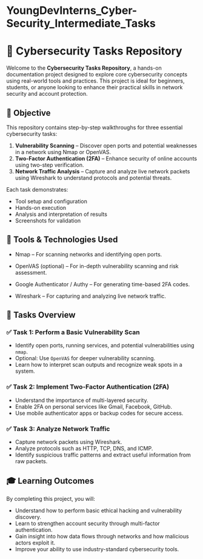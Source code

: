 # YoungDevInterns_Cyber-Security_Intermediate_Tasks

# 🔐 Cybersecurity Tasks Repository

Welcome to the **Cybersecurity Tasks Repository**, a hands-on documentation project designed to explore core cybersecurity concepts using real-world tools and practices. This project is ideal for beginners, students, or anyone looking to enhance their practical skills in network security and account protection.


## 📌 Objective

This repository contains step-by-step walkthroughs for three essential cybersecurity tasks:

1. **Vulnerability Scanning** – Discover open ports and potential weaknesses in a network using Nmap or OpenVAS.
2. **Two-Factor Authentication (2FA)** – Enhance security of online accounts using two-step verification.
3. **Network Traffic Analysis** – Capture and analyze live network packets using Wireshark to understand protocols and potential threats.

Each task demonstrates:
- Tool setup and configuration
- Hands-on execution
- Analysis and interpretation of results
- Screenshots for validation


## 🧰 Tools & Technologies Used

  - Nmap – For scanning networks and identifying open ports.

  - OpenVAS (optional) – For in-depth vulnerability scanning and risk assessment.

  - Google Authenticator / Authy – For generating time-based 2FA codes.

  - Wireshark – For capturing and analyzing live network traffic.


## 🧪 Tasks Overview

### ✅ Task 1: Perform a Basic Vulnerability Scan
- Identify open ports, running services, and potential vulnerabilities using `nmap`.
- Optional: Use `OpenVAS` for deeper vulnerability scanning.
- Learn how to interpret scan outputs and recognize weak spots in a system.

### ✅ Task 2: Implement Two-Factor Authentication (2FA)
- Understand the importance of multi-layered security.
- Enable 2FA on personal services like Gmail, Facebook, GitHub.
- Use mobile authenticator apps or backup codes for secure access.


### ✅ Task 3: Analyze Network Traffic
- Capture network packets using Wireshark.
- Analyze protocols such as HTTP, TCP, DNS, and ICMP.
- Identify suspicious traffic patterns and extract useful information from raw packets.


## 🎓 Learning Outcomes

By completing this project, you will:

- Understand how to perform basic ethical hacking and vulnerability discovery.
- Learn to strengthen account security through multi-factor authentication.
- Gain insight into how data flows through networks and how malicious actors exploit it.
- Improve your ability to use industry-standard cybersecurity tools.


